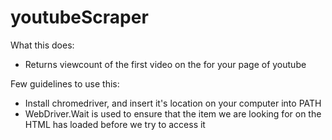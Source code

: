 # youtubeScraper

What this does:
- Returns viewcount of the first video on the for your page of youtube

Few guidelines to use this:
- Install chromedriver, and insert it's location on your computer into PATH
- WebDriver.Wait is used to ensure that the item we are looking for on the HTML has loaded before we try to access it 


